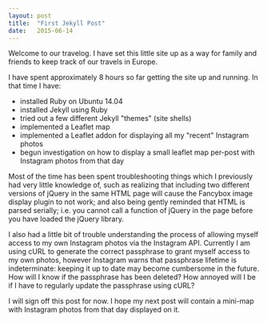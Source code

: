 ```yaml
---
layout: post
title:  "First Jekyll Post"
date:   2015-06-14
---
```


<!-- intro - will be put on main page -->

<p class="intro"><span class="dropcap">W</span>elcome to our travelog. I have set this little site up as a way for family and friends to keep track of our travels in Europe.</p>

I have spent approximately 8 hours so far getting the site up and running. In that time I have:

* installed Ruby on Ubuntu 14.04
* installed Jekyll using Ruby
* tried out a few different Jekyll "themes" (site shells)
* implemented a Leaflet map
* implemented a Leaflet addon for displaying all my "recent" Instagram photos
* begun investigation on how to display a small leaflet map per-post with Instagram photos from that day

Most of the time has been spent troubleshooting things which I previously had very little knowledge of, such as realizing that including two different versions of jQuery in the same HTML page will cause the Fancybox image display plugin to not work; and also being gently reminded that HTML is parsed serially; i.e. you cannot call a function of jQuery in the page before you have loaded the jQuery library.

I also had a little bit of trouble understanding the process of allowing myself access to my own Instagram photos via the Instagram API. Currently I am using cURL to generate the correct passphrase to grant myself access to my own photos, however Instagram warns that passphrase lifetime is indeterminate: keeping it up to date may become cumbersome in the future. How will I know if the passphrase has been deleted? How annoyed will I be if I have to regularly update the passphrase using cURL?

I will sign off this post for now. I hope my next post will contain a mini-map with Instagram photos from that day displayed on it.

<!-- write pararaphs as required -->

<!-- insert a picture - probably hosted elsewhere though... -->
<img src="{{ '/assets/img/touring.jpg' | prepend: site.baseurl }}" alt=""> 

<!-- more paragraphs -->
